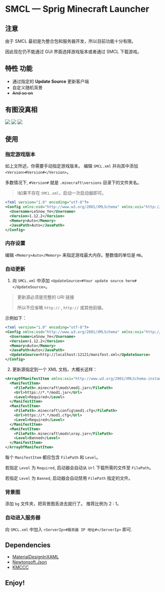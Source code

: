 # SMCL — Sprig Minecraft Launcher
## 注意
由于 SMCL 最初是为整合包和服务器开发，所以目前功能十分有限。

因此现在仍不能通过 GUI 界面选择游戏版本或者通过 SMCL 下载游戏。

## ~~特性~~ 功能
* 通过指定的 **Update Source** 更新客户端
* 自定义随机背景
* ~~And so on~~
  
## 有图没真相
![](https://pic.imgdb.cn/item/60c0833e844ef46bb24a6fcc.jpg)
![](https://pic.imgdb.cn/item/60c08379844ef46bb24de6d4.jpg)
![](https://pic.imgdb.cn/item/60c0846a844ef46bb25bf722.gif)

## 使用
### 指定游戏版本
如上文所述，你需要手动指定游戏版本。
编辑 `SMCL.xml` 并向其中添加 `<Version>#Version#</Version>`。

多数情况下, `#Version#` 就是 `.minecraft\versions` 目录下的文件夹名。
> I如果不存在 `SMCL.xml`，启动一次启动器即可。
``` xml
<?xml version="1.0" encoding="utf-8"?>
<Config xmlns:xsd="http://www.w3.org/2001/XMLSchema" xmlns:xsi="http://www.w3.org/2001/XMLSchema-instance">
  <Username>LeSnow_Ye</Username>
  <Version>1.12.2</Version>
  <Memory>Auto</Memory>
  <JavaPath>Auto</JavaPath>
</Config>
```

### 内存设置
编辑 `<Memory>Auto</Memory>` 来指定游戏最大内存。整数值的单位是 `MB`。

### 自动更新
1. 向 `SMCL.xml` 中添加 `<UpdateSource>#Your update source here#</UpdateSource>`。
> 更新源必须是完整的 URI 链接
> 
> 所以不应省略 `http://` , `http://` 或其他前缀。

示例如下：

``` xml
<?xml version="1.0" encoding="utf-8"?>
<Config xmlns:xsd="http://www.w3.org/2001/XMLSchema" xmlns:xsi="http://www.w3.org/2001/XMLSchema-instance">
  <Username>LeSnow_Ye</Username>
  <Version>1.12.2</Version>
  <Memory>Auto</Memory>
  <JavaPath>Auto</JavaPath>
  <UpdateSource>http://localhost:12121/manifest.xml</UpdateSource>
</Config>
```

2. 更新源指定到一个 XML 文档，大概长这样：

``` xml
<ArrayOfManifestItem xmlns:xsi="http://www.w3.org/2001/XMLSchema-instance" xmlns:xsd="http://www.w3.org/2001/XMLSchema">
  <ManifestItem>
    <FilePath>.minecraft\mods\mod1.jar</FilePath>
    <Url>https://*.*/mod1.jar</Url>
    <Level>Required</Level>
  </ManifestItem>
  <ManifestItem>
    <FilePath>.minecraft\config\mod1.cfg</FilePath>
    <Url>https://*.*/mod1.cfg</Url>
    <Level>Required</Level> 
  </ManifestItem>
  <ManifestItem>
    <FilePath>.minecraft\mods\xray.jar</FilePath>
    <Level>Banned</Level>
  </ManifestItem>
</ArrayOfManifestItem>
```

每个 `ManifestItem` 都应包含 `FilePath` 和 `Level`。

若指定 `Level` 为 `Required`, 启动器会自动从 `Url` 下载所需的文件至 `FilePath`。

若指定 `Level` 为 `Banned`, 启动器会自动禁用 `FilePath` 指定的文件。


### 背景图
添加 `bg` 文件夹，把背景图丢进去就行了。
推荐比例为 2 : 1。

### 自动进入服务器
向 `SMCL.xml` 中加入 `<ServerIp>#服务器 IP 地址#</ServerIp>` 即可.

## Dependencies
* [MaterialDesignInXAML](https://github.com/MaterialDesignInXAML/MaterialDesignInXamlToolkit)
* [Newtonsoft.Json](https://github.com/JamesNK/Newtonsoft.Json)
* [KMCCC](https://github.com/MineStudio/KMCCC)

## Enjoy!
